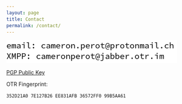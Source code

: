 ```yaml
---
layout: page
title: Contact
permalink: /contact/
---
```


![](/images/default_image.png)

[PGP Public Key](/files/publickey.asc)

OTR Fingerprint:
```
352D21A0 7E127B26 EE831AFB 36572FF0 99B5AA61
```
